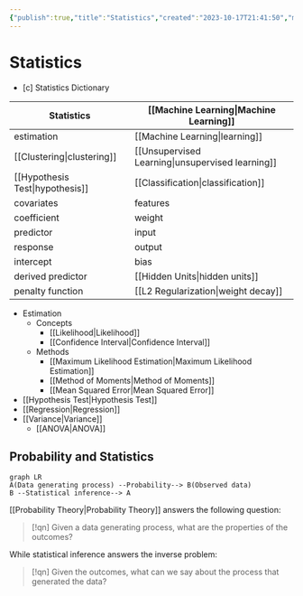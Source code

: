 ```yaml
---
{"publish":true,"title":"Statistics","created":"2023-10-17T21:41:50","modified":"2025-05-15T17:00:46","cssclasses":""}
---
```



# Statistics

- [c] Statistics Dictionary

| Statistics                      | **[[Machine Learning\|Machine Learning]]**            |
| ------------------------------- | ----------------------------------- |
| estimation                      | [[Machine Learning\|learning]]      |
| [[Clustering\|clustering]]                  | [[Unsupervised Learning\|unsupervised learning]]           |
| [[Hypothesis Test\|hypothesis]] | [[Classification\|classification]]                  |
| covariates                      | features                            |
| coefficient                     | weight                              |
| predictor                       | input                               |
| response                        | output                              |
| intercept                       | bias                                |
| derived predictor               | [[Hidden Units\|hidden units]]                    |
| penalty function                | [[L2 Regularization\|weight decay]] |

- Estimation
    - Concepts
        - [[Likelihood\|Likelihood]]
        - [[Confidence Interval\|Confidence Interval]]
    - Methods
        - [[Maximum Likelihood Estimation\|Maximum Likelihood Estimation]]
        - [[Method of Moments\|Method of Moments]]
        - [[Mean Squared Error\|Mean Squared Error]]
- [[Hypothesis Test\|Hypothesis Test]]
- [[Regression\|Regression]]
- [[Variance\|Variance]]
    - [[ANOVA\|ANOVA]]

## Probability and Statistics

```mermaid
graph LR
A(Data generating process) --Probability--> B(Observed data)
B --Statistical inference--> A
```

[[Probability Theory\|Probability Theory]] answers the following question:

> [!qn] Given a data generating process, what are the properties of the outcomes?

While statistical inference answers the inverse problem:

> [!qn] Given the outcomes, what can we say about the process that generated the data?
